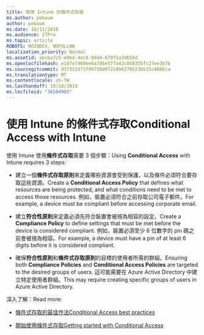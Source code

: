```yaml
---
title: 使用 Intune 的條件式存取
ms.author: pebaum
author: pebaum
ms.date: 10/11/2018
ms.audience: ITPro
ms.topic: article
ROBOTS: NOINDEX, NOFOLLOW
localization_priority: Normal
ms.assetid: aecba7c5-e86d-4ec8-9d44-679f5a3d659d
ms.openlocfilehash: e147e7460ee6a786e577a43c0b8355fc27ee367b
ms.sourcegitcommit: 037331d71f06750d972c0b6278b23bb15c4806ca
ms.translationtype: MT
ms.contentlocale: zh-TW
ms.lasthandoff: 10/18/2019
ms.locfileid: "36504985"
---
```

# <a name="conditional-access-with-intune"></a><span data-ttu-id="9affc-102">使用 Intune 的條件式存取</span><span class="sxs-lookup"><span data-stu-id="9affc-102">Conditional Access with Intune</span></span>

<span data-ttu-id="9affc-103">使用 Intune 使用**條件式存取**需要 3 個步驟：</span><span class="sxs-lookup"><span data-stu-id="9affc-103">Using **Conditional Access** with Intune requires 3 steps:</span></span> 
  
- <span data-ttu-id="9affc-104">建立一個**條件式存取原則**來定義哪些資源會受到保護，以及條件必須符合要存取這些資源。</span><span class="sxs-lookup"><span data-stu-id="9affc-104">Create a **Conditional Access Policy** that defines what resources are being protected, and what conditions need to be met to access those resources.</span></span> <span data-ttu-id="9affc-105">例如，裝置必須符合之前存取公司電子郵件。</span><span class="sxs-lookup"><span data-stu-id="9affc-105">For example, a device must be compliant before accessing corporate email.</span></span> 
    
- <span data-ttu-id="9affc-106">建立**符合性原則**來定義必須先符合裝置會被視為相容的設定。</span><span class="sxs-lookup"><span data-stu-id="9affc-106">Create a **Compliance Policy** to define settings that must be met before the device is considered compliant.</span></span> <span data-ttu-id="9affc-107">例如，裝置必須至少 6 位數字的 pin 碼之前會被視為相容。</span><span class="sxs-lookup"><span data-stu-id="9affc-107">For example, a device must have a pin of at least 6 digits before it is considered compliant.</span></span> 
    
- <span data-ttu-id="9affc-108">確保**符合性原則**和**條件式存取原則**的目標的使用者所需的群組。</span><span class="sxs-lookup"><span data-stu-id="9affc-108">Ensuring both **Compliance Policies** and **Conditional Access Policies** are targeted to the desired groups of users.</span></span> <span data-ttu-id="9affc-109">這可能需要在 Azure Active Directory 中建立特定使用者群組。</span><span class="sxs-lookup"><span data-stu-id="9affc-109">This may require creating specific groups of users in Azure Active Directory.</span></span> 
    
<span data-ttu-id="9affc-110">深入了解：</span><span class="sxs-lookup"><span data-stu-id="9affc-110">Read more:</span></span>
  
- [<span data-ttu-id="9affc-111">條件式存取的最佳作法</span><span class="sxs-lookup"><span data-stu-id="9affc-111">Conditional Access best practices</span></span>](https://docs.microsoft.com/azure/active-directory/conditional-access/best-practices)
    
- [<span data-ttu-id="9affc-112">開始使用條件式存取</span><span class="sxs-lookup"><span data-stu-id="9affc-112">Getting started with Conditional Access </span></span>](https://docs.microsoft.com/azure/active-directory/active-directory-conditional-access-azure-portal-get-started)
    

